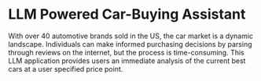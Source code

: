# LLM Powered Car-Buying Assistant

With over 40 automotive brands sold in the US, the car market is a dynamic landscape. Individuals can make informed purchasing decisions by parsing through reviews on the internet, but the process is time-consuming.
This LLM application provides users an immediate analysis of the current best cars at a user specified price point.
